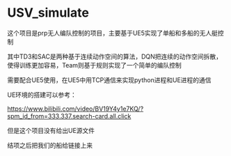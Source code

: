# USV_simulate

这个项目是prp无人编队控制的项目，主要基于UE5实现了单船和多船的无人艇控制

其中TD3和SAC是两种基于连续动作空间的算法，DQN把连续的动作空间拆散，使得训练更加容易，Team则基于规则实现了一个简单的编队控制

需要配合UE5使用，在UE5中用TCP通信来实现python进程和UE进程的通信

UE环境的搭建可以参考：

https://www.bilibili.com/video/BV19Y4y1e7KQ/?spm_id_from=333.337.search-card.all.click

但是这个项目没有给出UE源文件

结项之后把我们的船给链接上来
